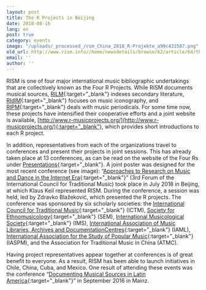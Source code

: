 ```yaml
---
layout: post
title: The R Projects in Beijing
date: 2018-08-16
lang: en
post: true
category: events
image: "/uploads/_processed_/csm_China_2018_R-Projekte_a99c431507.png"
old_url: http://www.rism.info//home/newsdetails/browse/62/article/64/the-r-projects-in-beijing.html
email: ''
author: ''
---
```



RISM is one of four major international music bibliographic undertakings that are collectively known as the Four R Projects. While RISM documents musical sources, [RILM](http://www.rilm.org/){:target="_blank"} indexes secondary literature, [RIdIM](http://www.ridim.org/){:target="_blank"} focuses on music iconography, and [RIPM](http://www.ripm.org/){:target="_blank"} deals with music periodicals. For some time now, these projects have intensified their cooperative efforts and a joint website is available, [http://www.r-musicprojects.org/](http://www.r-musicprojects.org/){:target="_blank"}, which provides short introductions to each R project.

In addition, representatives from each of the organizations travel to conferences and present their projects in joint sessions. This has already taken place at 13 conferences, as can be read on the website of the Four Rs under [Presentations](http://www.r-musicprojects.org/presentations.html){:target="_blank"}. A joint poster was designed for the most recent conference (see image): “[Approaches to Research on Music and Dance in the Internet Era](http://zhuanti.ccom.edu.cn/2018yyx/yywd/){:target="_blank"}” (3rd Forum of the International Council for Traditional Music) took place in July 2018 in Beijing, at which Klaus Keil represented RISM. During the conference, a session was held, led by Zdravko Blažeković, which presented the R projects. The conference was sponsored by six scholarly societies: the [International Council for Traditional Music](http://www.ictmusic.org/){:target="_blank"} (ICTM), [Society for Ethnomusicology](https://www.ethnomusicology.org/){:target="_blank"} (SEM), [International Musicological Society](https://www.musicology.org/){:target="_blank"} (IMS), [International Association of Music Libraries, Archives and DocumentationCentres](https://www.iaml.info/){:target="_blank"} (IAML), [International Association for the Study of Popular Music](http://www.iaspm.net/){:target="_blank"} (IASPM), and the Association for Traditional Music in China (ATMC).

Having project representatives appear together at conferences is of great benefit to everyone. As a result, RISM has been able to launch initiatives in Chile, China, Cuba, and Mexico. One result of attending these events was the conference “[Documenting Musical Sources in Latin America](http://www.rism.info/publications/latin-america-conference-2016/){:target="_blank"}” in September 2016 in Mainz.

<script type="text/javascript">var switchTo5x=true;</script><script type="text/javascript" src="http://w.sharethis.com/button/buttons.js"></script><script type="text/javascript">stLight.options({publisher: "9b601438-1ce1-49d8-bfd7-9cff5df54c17", doNotHash: false, doNotCopy: false, hashAddressBar: false});</script>